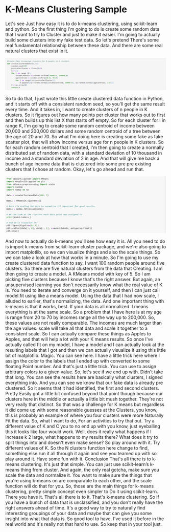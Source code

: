 # K-Means Clustering Sample

Let's see Just how easy it is to do k-means clustering, using scikit-learn and python. So the first thing I'm going to do is create some random data that I want to try to Cluster and just to make it easier. I'm going to actually build some clusters into my fake test data. So let's pretend There's some real fundamental relationship between these data. And there are some real natural clusters that exist in it. 

![](1.png)

So to do that, I just wrote this little create clustered data function in Python, and it starts off with a consistent random seed, so you'll get the same result every time. And it takes in, I want to create clusters of n people in K clusters. So it figures out how many points per cluster that works out to first and then builds up this list X that starts off empty. So for each cluster for I in range K, I'm going to create some random centroid of income between 20,000 and 200,000 dollars and some random centroid of a tree between the age of 20 and 70. So what I'm doing here is creating some fake as fake scatter plot, that will show income versus age for n people in K clusters. So for each random centroid that I created, I'm then going to create a normally distributed set of random data, with a standard deviation of 10 thousand in income and a standard deviation of 2 in age. And that will give me back a bunch of age income data that is clustered into some pre pre existing clusters that I chose at random. Okay, let's go ahead and run that. 

![](2.png)
 
And now to actually do k-means you'll see how easy it is. All you need to do is import k-means from scikit-learn cluster package, and we're also going to import matplotlib, so we can visualize things and also the scale things. So we can take a look at how that works in a minute.
So I'm going to use my create clustered data function to say. I want 100 random people around five clusters. So there are five natural clusters from the data that Creating. I am then going to create a model. A KMeans model with key of 5. So I am picking five clusters because I know that's the right answer. But again, an unsupervised learning you don't necessarily know what the real value of K is. You need to iterate and converge on it yourself, and then I can just call model.fit using like a means model. Using the data that I had now scale, I alluded to earlier, that's normalizing, the data. And one important thing with k-means is that it works, best. If your data is all normalized. I means everything is at the same scale. So a problem that I have here is at my age is range from 20 to 70 by incomes range all the way up to 200,000. So, these values are not really comparable. The incomes are much larger than the age values.
scale will take all that data and scale it together to a consistent scale. So I can actually compare these things as Apples to Apples, and that will help a lot with your K means results. So once I've actually called fit on my model, I have a model and I can actually look at the resulting labels that I got and then we can actually visualize it using this little bit of matplotlib. Magic. You can see here. I have a little trick here where I assign the color to the labels that I ended up with converted to some floating Point number. And that's just a little trick. You can use to assign arbitrary colors to a given value. So, let's see if we end up with. 
Didn't take that long. You can see the results here are basically what clusters, I signed everything into. And you can see we know that our fake data is already pre clustered. So it seems that it had identified, the first and second clusters. Pretty Easily 
got a little bit confused beyond that point though because our clusters here in the middle or actually a little bit mush together. They're not very really that distinct. So that was a challenge for K means but regardless it did come up with some reasonable guesses at the Clusters, you know, this is probably an example of where you four clusters were more Naturally Fit the data. So, what I want to do, For an activities to try that out. Try a different value of K and C you to no end up with you know, just eyeballing this it looks like four would work. Well, does it really what happens if I increase k 2 large, what happens to my results there? What does it try to split things into and doesn't even make sense? So play around with it. Try different values of K. So the N clusters function here change to find, something else.run it all through it again and see you teamed up with so play around it. Have some fun with it. 
Conclusion
That's all there is to k-means clustering. It's just that simple. You can just use scikit-learn’s k-means thing from cluster. And again, the only real gotcha, make sure you scale the data and normalize it. You want to make sure the things that you're using k-means on are comparable to each other, and the scale function will do that for you. So, those are the main things for k-means clustering, pretty simple concept even simpler to Do it using scikit-learn. There you have it. That's all there is to it. That's k-means clustering. So if you have a bunch of data that is unclassified, and you don't really have the right answers ahead of time. It's a good way to try to naturally find interesting groupings of your data and maybe that can give you some insight into what that data is. So good tool to have. I've used it before in the real world and it's really not that hard to use. So keep that in your tool just.
